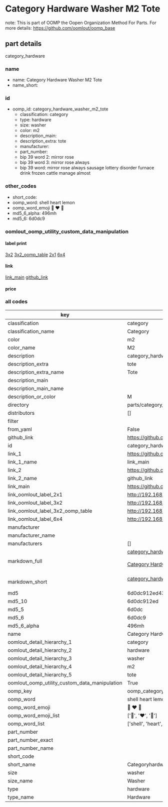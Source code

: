 # Category Hardware Washer M2 Tote  

note: This is part of OOMP the Oopen Organization Method For Parts. For more details: https://github.com/oomlout/oomp_base

##  part details



category_hardware

### name
* name: Category Hardware Washer M2 Tote
* name_short: 
### id
* oomp_id: category_hardware_washer_m2_tote
  * classification: category
  * type: hardware
  * size: washer
  * color: m2
  * description_main: 
  * description_extra: tote
  * manufacturer: 
  * part_number: 
  * bip 39 word 2: mirror rose
  * bip 39 word 3: mirror rose always
  * bip 39 word: mirror rose always sausage lottery disorder furnace drink frozen cattle manage almost

### other_codes
* short_code: 
* oomp_word: shell heart lemon
* oomp_word_emoji :shell: :heart: :lemon:
* md5_6_alpha: 496mh
* md5_6: 6d0dc9






### oomlout_oomp_utility_custom_data_manipulation
#### label print
[3x2](http://192.168.1.245:1112/?label=oomp%20496mh)
[3x2_oomp_table](http://192.168.1.107:1112/?label=oomp%20496mh)
[2x1](http://192.168.1.242:1112/?label=oomp%20496mh)
[6x4](http://192.168.1.55:1112/?label=oomp%20496mh)    

#### link

[link_main](https://github.com/oomlout/oomlout_oomp_current_version_messy/tree/main/parts/category_hardware_washer_m2_tote) [github_link](https://github.com/oomlout/oomlout_oomp_part_src/tree/main/parts/category_hardware_washer_m2_tote)                             

#### price







### all codes 
| key | value |  
| --- | --- |  
| classification | category |  
| classification_name | Category |  
| color | m2 |  
| color_name | M2 |  
| description | category_hardware |  
| description_extra | tote |  
| description_extra_name | Tote |  
| description_main |  |  
| description_main_name |  |  
| description_or_color | M  |  
| directory | parts/category_hardware_washer_m2_tote |  
| distributors | [] |  
| filter |  |  
| from_yaml | False |  
| github_link | https://github.com/oomlout/oomlout_oomp_part_src/tree/main/parts/category_hardware_washer_m2_tote |  
| id | category_hardware_washer_m2_tote |  
| link_1 | https://github.com/oomlout/oomlout_oomp_current_version_messy/tree/main/parts/category_hardware_washer_m2_tote |  
| link_1_name | link_main |  
| link_2 | https://github.com/oomlout/oomlout_oomp_part_src/tree/main/parts/category_hardware_washer_m2_tote |  
| link_2_name | github_link |  
| link_main | https://github.com/oomlout/oomlout_oomp_current_version_messy/tree/main/parts/category_hardware_washer_m2_tote |  
| link_oomlout_label_2x1 | http://192.168.1.242:1112/?label=oomp%20496mh |  
| link_oomlout_label_3x2 | http://192.168.1.245:1112/?label=oomp%20496mh |  
| link_oomlout_label_3x2_oomp_table | http://192.168.1.107:1112/?label=oomp%20496mh |  
| link_oomlout_label_6x4 | http://192.168.1.55:1112/?label=oomp%20496mh |  
| manufacturer |  |  
| manufacturer_name |  |  
| manufacturers | [] |  
| markdown_full | [category_hardware_washer_m2_tote](https://github.com/oomlout/oomlout_oomp_current_version_messy/tree/main/parts/category_hardware_washer_m2_tote)<br>[](https://github.com/oomlout/oomlout_oomp_current_version_messy/tree/main/parts/category_hardware_washer_m2_tote)<br>[Category Hardware Washer M2 Tote](https://github.com/oomlout/oomlout_oomp_current_version_messy/tree/main/parts/category_hardware_washer_m2_tote)<br><br> |  
| markdown_short | [category_hardware_washer_m2_tote](https://github.com/oomlout/oomlout_oomp_current_version_messy/tree/main/parts/category_hardware_washer_m2_tote)<br><br> |  
| md5 | 6d0dc912ed430bc8fdc20bfa0f2f046c |  
| md5_10 | 6d0dc912ed |  
| md5_5 | 6d0dc |  
| md5_6 | 6d0dc9 |  
| md5_6_alpha | 496mh |  
| name | Category Hardware Washer M2 Tote |  
| oomlout_detail_hierarchy_1 | category |  
| oomlout_detail_hierarchy_2 | hardware |  
| oomlout_detail_hierarchy_3 | washer |  
| oomlout_detail_hierarchy_4 | m2 |  
| oomlout_detail_hierarchy_5 | tote |  
| oomlout_oomp_utility_custom_data_manipulation | True |  
| oomp_key | oomp_category_hardware_washer_m2_tote |  
| oomp_word | shell heart lemon |  
| oomp_word_emoji | :shell: :heart: :lemon: |  
| oomp_word_emoji_list | [':shell:', ':heart:', ':lemon:'] |  
| oomp_word_list | ['shell', 'heart', 'lemon'] |  
| part_number |  |  
| part_number_exact |  |  
| part_number_name |  |  
| short_code |  |  
| short_name | Categoryhardware |  
| size | washer |  
| size_name | Washer |  
| type | hardware |  
| type_name | Hardware |  
